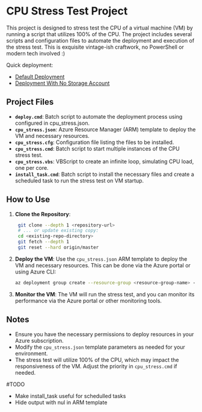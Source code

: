 # CPU Stress Test Project

This project is designed to stress test the CPU of a virtual machine (VM) by running a script that utilizes 100% of the CPU. The project includes several scripts and configuration files to automate the deployment and execution of the stress test. This is exquisite vintage-ish craftwork, no PowerShell or modern tech involved :)

Quick deployment: 
- [Default Deployment](https://portal.azure.com/#create/Microsoft.Template/uri/https%3A%2F%2Fraw.githubusercontent.com%2Fivanrusakov%2Flabbox%2Fmain%2Fcpu_stress.json)
- [Deployment With No Storage Account](https://portal.azure.com/#create/Microsoft.Template/uri/https%3A%2F%2Fraw.githubusercontent.com%2Fivanrusakov%2Flabbox%2Fmain%2Fcpu_stress_no_str.json)

## Project Files
- **`deploy.cmd`**: Batch script to automate the deployment process using configured in cpu_stress.json.
- **`cpu_stress.json`**: Azure Resource Manager (ARM) template to deploy the VM and necessary resources.
- **`cpu_stress.cfg`**: Configuration file listing the files to be installed.
- **`cpu_stress.cmd`**: Batch script to start multiple instances of the CPU stress test.
- **`cpu_stress.vbs`**: VBScript to create an infinite loop, simulating CPU load, one per core.
- **`install_task.cmd`**: Batch script to install the necessary files and create a scheduled task to run the stress test on VM startup.

## How to Use
1. **Clone the Repository**:
   ```sh
    git clone --depth 1 <repository-url>
    # ... or update existing copy:
    cd <existing-repo-directory>
    git fetch --depth 1
    git reset --hard origin/master
   ```

2. **Deploy the VM**:
   Use the `cpu_stress.json` ARM template to deploy the VM and necessary resources. This can be done via the Azure portal or using Azure CLI:
   ```sh
   az deployment group create --resource-group <resource-group-name> --template-file cpu_stress.json
   ```

3. **Monitor the VM**:
   The VM will run the stress test, and you can monitor its performance via the Azure portal or other monitoring tools.

## Notes
- Ensure you have the necessary permissions to deploy resources in your Azure subscription.
- Modify the `cpu_stress.json` template parameters as needed for your environment.
- The stress test will utilize 100% of the CPU, which may impact the responsiveness of the VM. Adjust the priority in `cpu_stress.cmd` if needed.

#TODO
- Make install_task useful for schedulled tasks
- Hide output with nul in ARM template